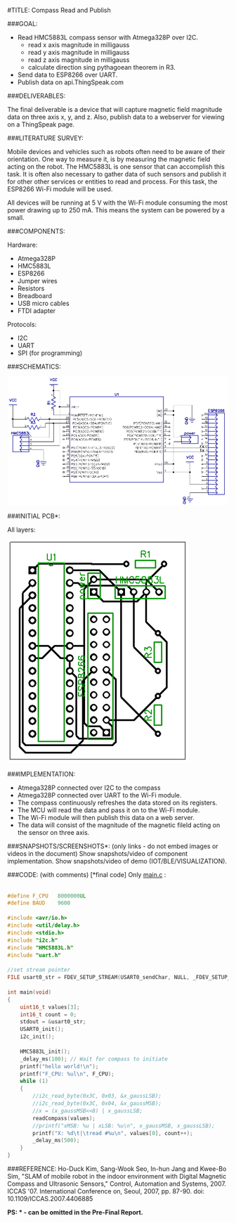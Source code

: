 #TITLE: Compass Read and Publish

###GOAL:

- Read HMC5883L compass sensor with Atmega328P over I2C. 
	+ read x axis magnitude in milligauss
	+ read y axis magnitude in milligauss
	+ read z axis magnitude in milligauss
	+ calculate direction sing pythagoean theorem in R3. 
- Send data to ESP8266 over UART. 
- Publish data 	on api.ThingSpeak.com

###DELIVERABLES: 

The final deliverable is a device that will capture magnetic field magnitude
data on three axis x, y, and z. Also, publish data to a webserver for viewing on a 
ThingSpeak page.

###LITERATURE SURVEY:

Mobile devices and vehicles such as robots often need to be aware of their
orientation. One way to measure it, is by measuring the magnetic field acting
on the robot. The HMC5883L is one sensor that can accomplish this task. It is
often also necessary to gather data of such sensors and publish it for other
other services or entities to read and process. For this task, the ESP8266
Wi-Fi module will be used.

All devices will be running at 5 V with the Wi-Fi module consuming the most
power drawing up to 250 mA. This means the system can be powered by a small.

###COMPONENTS:

Hardware:
- Atmega328P
- HMC5883L
- ESP8266
- Jumper wires
- Resistors
- Breadboard
- USB micro cables
- FTDI adapter

Protocols:
- I2C
- UART
- SPI (for programming)

###SCHEMATICS: 

![Schematic](/Schematics/schematic.png)

###INITIAL PCB*: 

All layers:

![All layers of PCB](/Schematics/PCB.png)

###IMPLEMENTATION:

* Atmega328P connected over I2C to the compass
* Atmega328P connected over UART to the Wi-Fi module. 
* The compass continuously refreshes the data stored on its registers. 
* The MCU will read the data and pass it on to the Wi-Fi module.
* The Wi-Fi module will then publish this data on a web server.
* The data will consist of the magnitude of the magnetic fileld acting on the sensor on three axis. 


###SNAPSHOTS/SCREENSHOTS*: (only links - do not embed images or videos in the document)
Show snapshots/video of component implementation.
Show snapshots/video of demo (IOT/BLE/VISUALIZATION).

###CODE: (with comments) [*final code]
Only [main.c](PublishCompass/PublishCompass/main.c) :
```C

#define F_CPU	8000000UL
#define BAUD	9600

#include <avr/io.h>
#include <util/delay.h>
#include <stdio.h>
#include "i2c.h"
#include "HMC5883L.h"
#include "uart.h"

//set stream pointer
FILE usart0_str = FDEV_SETUP_STREAM(USART0_sendChar, NULL, _FDEV_SETUP_RW);

int main(void)
{
	uint16_t values[3];
	int16_t count = 0;
	stdout = &usart0_str;
	USART0_init();
	i2c_init();
	
	HMC5883L_init();
	_delay_ms(100); // Wait for compass to initiate
	printf("hello world!\n");
	printf("F_CPU: %ul\n", F_CPU);
    while (1)
    {
 		//i2c_read_byte(0x3C, 0x03, &x_gaussLSB);
 		//i2c_read_byte(0x3C, 0x04, &x_gaussMSB);
 		//x = (x_gaussMSB<<8) | x_gaussLSB;
		readCompass(values);
		//printf("xMSB: %u | xLSB: %u\n", x_gaussMSB, x_gaussLSB);
		printf("X: %d\t|\tread #%u\n", values[0], count++);
		_delay_ms(500);
    }
}
```

###REFERENCE:
Ho-Duck Kim, Sang-Wook Seo, In-hun Jang and Kwee-Bo Sim, "SLAM of mobile robot in the indoor environment with Digital Magnetic Compass and Ultrasonic Sensors," Control, Automation and Systems, 2007. ICCAS '07. International Conference on, Seoul, 2007, pp. 87-90.
doi: 10.1109/ICCAS.2007.4406885

**PS: * - can be omitted in the Pre-Final Report.**
